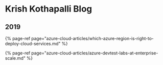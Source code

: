 # Krish Kothapalli Blog

## 2019 <a id="2020"></a>

{% page-ref page="azure-cloud-articles/which-azure-region-is-right-to-deploy-cloud-services.md" %}

{% page-ref page="azure-cloud-articles/azure-devtest-labs-at-enterprise-scale.md" %}


